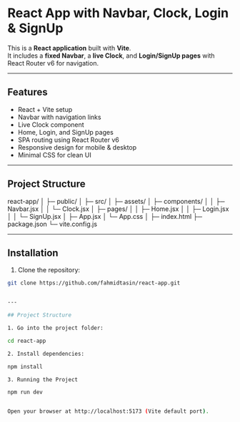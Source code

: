 # React App with Navbar, Clock, Login & SignUp

This is a **React application** built with **Vite**.  
It includes a **fixed Navbar**, a **live Clock**, and **Login/SignUp pages** with React Router v6 for navigation.

---

## Features

- React + Vite setup
- Navbar with navigation links
- Live Clock component
- Home, Login, and SignUp pages
- SPA routing using React Router v6
- Responsive design for mobile & desktop
- Minimal CSS for clean UI

---

## Project Structure

react-app/
│
├─ public/
│
├─ src/
│ ├─ assets/
│ ├─ components/
│ │ ├─ Navbar.jsx
│ │ └─ Clock.jsx
│ ├─ pages/
│ │ ├─ Home.jsx
│ │ ├─ Login.jsx
│ │ └─ SignUp.jsx
│ ├─ App.jsx
│ └─ App.css
│
├─ index.html
├─ package.json
└─ vite.config.js

---

## Installation

1. Clone the repository:

```bash
git clone https://github.com/fahmidtasin/react-app.git


---

## Project Structure

1. Go into the project folder:

cd react-app

2. Install dependencies:

npm install

3. Running the Project

npm run dev


Open your browser at http://localhost:5173 (Vite default port).